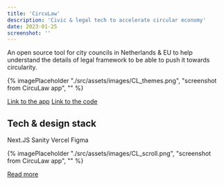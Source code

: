 ```yaml
---
title: 'CircuLaw'
description: 'Civic & legal tech to accelerate circular economy'
date: 2023-01-25
screenshot: ''
---
```


An open source tool for city councils in Netherlands & EU to help understand the details of legal framework to be able to push it towards circularity.

{% imagePlaceholder "./src/assets/images/CL_themes.png", "screenshot from CircuLaw app", ""  %}

[Link to the app](https://www.circulaw.nl/)
[Link to the code](https://github.com/Dark-Matter-Labs/circulaw)

## Tech & design stack

Next.JS
Sanity
Vercel
Figma

{% imagePlaceholder "./src/assets/images/CL_scroll.png", "screenshot from CircuLaw app", ""  %}

[Read more](https://darkmatterlabs.org/initiatives/circulaw)



